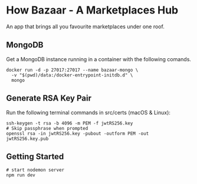# How Bazaar - A Marketplaces Hub

An app that brings all you favourite marketplaces under one roof.

## MongoDB

Get a MongoDB instance running in a container with the following comands.

```shell
docker run -d -p 27017:27017 --name bazaar-mongo \
  -v "$(pwd)/data:/docker-entrypoint-initdb.d" \
  mongo
```

## Generate RSA Key Pair

Run the following terminal commands in src/certs (macOS & Linux):

```shell
ssh-keygen -t rsa -b 4096 -m PEM -f jwtRS256.key
# Skip passphrase when prompted
openssl rsa -in jwtRS256.key -pubout -outform PEM -out jwtRS256.key.pub
```

## Getting Started

```
# start nodemon server
npm run dev
```
